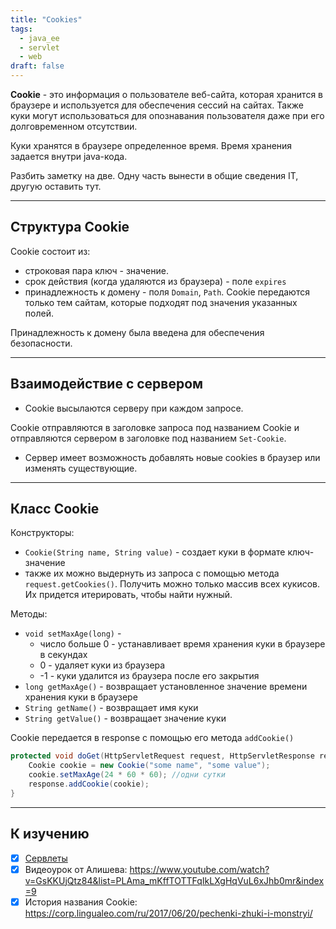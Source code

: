 ```yaml
---
title: "Cookies"
tags:
  - java_ee
  - servlet
  - web
draft: false
---
```


**Cookie** - это информация о пользователе веб-сайта, которая хранится в браузере и используется для обеспечения сессий на сайтах. Также куки могут использоваться для опознавания пользователя даже при его долговременном отсутствии.

Куки хранятся в браузере определенное время. Время хранения задается внутри java-кода.

Разбить заметку на две. Одну часть вынести в общие сведения IT, другую оставить тут.

---
## Структура Cookie

Cookie состоит из:

- строковая пара ключ - значение.
- срок действия (когда удаляются из браузера) - поле `expires`
- принадлежность к домену - поля `Domain`, `Path`. Cookie передаются только тем сайтам, которые подходят под значения указанных полей.

Принадлежность к домену была введена для обеспечения безопасности.

---
## Взаимодействие с сервером

- Cookie высылаются серверу при каждом запросе.

Cookie отправляются в заголовке запроса под названием Cookie и отправляются сервером в заголовке под названием `Set-Cookie`.

- Сервер имеет возможность добавлять новые cookies в браузер или изменять существующие.

---
## Класс Cookie

Конструкторы:
- `Cookie(String name, String value)` - создает куки в формате ключ-значение
- также их можно выдернуть из запроса с помощью метода `request.getCookies()`. Получить можно только массив всех кукисов. Их придется итерировать, чтобы найти нужный.

Методы:
- `void setMaxAge(long)` -
    - число больше 0 - устанавливает время хранения куки в браузере в секундах
    - 0 - удаляет куки из браузера
    - -1 - куки удалится из браузера после его закрытия
- `long getMaxAge()` - возвращает установленное значение времени хранения куки в браузере
- `String getName()` - возвращает имя куки
- `String getValue()` - возвращает значение куки

Cookie передается в response с помощью его метода `addCookie()`
```java
protected void doGet(HttpServletRequest request, HttpServletResponse response) throws IOException{
    Cookie cookie = new Cookie("some name", "some value");
    cookie.setMaxAge(24 * 60 * 60); //одни сутки
    response.addCookie(cookie);
}
```

---
## К изучению
- [X] [Сервлеты](servlet.md)
- [X] Видеоурок от Алишева: https://www.youtube.com/watch?v=GsKKUjQtz84&list=PLAma_mKffTOTTFqIkLXgHqVuL6xJhb0mr&index=9
- [X] История названия Cookie: https://corp.lingualeo.com/ru/2017/06/20/pechenki-zhuki-i-monstryi/